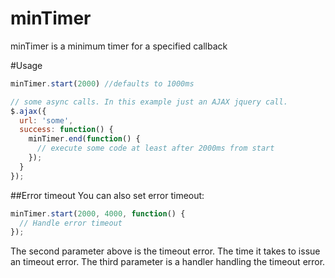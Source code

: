 minTimer
========

minTimer is a minimum timer for a specified callback

#Usage

```javascript
minTimer.start(2000) //defaults to 1000ms

// some async calls. In this example just an AJAX jquery call.
$.ajax({
  url: 'some',
  success: function() {
    minTimer.end(function() {
      // execute some code at least after 2000ms from start
    });
  }
});
```

##Error timeout
You can also set error timeout:
```javascript
minTimer.start(2000, 4000, function() {
  // Handle error timeout
});
```
The second parameter above is the timeout error. The time it takes to issue an timeout error. The third parameter is a handler handling the timeout error.
